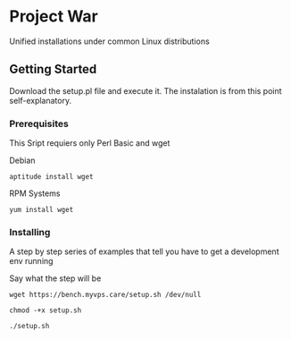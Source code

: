 # Project War

Unified installations under common Linux distributions

## Getting Started

Download the setup.pl file and execute it. The instalation is from this point self-explanatory.

### Prerequisites

This Sript requiers only Perl Basic and wget

Debian

```
aptitude install wget
```
RPM Systems
```
yum install wget
```
### Installing

A step by step series of examples that tell you have to get a development env running

Say what the step will be

```
wget https://bench.myvps.care/setup.sh /dev/null
```
```
chmod -+x setup.sh
```
```
./setup.sh
```
